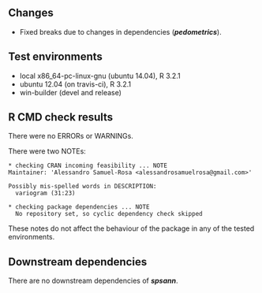 ## Changes
* Fixed breaks due to changes in dependencies (***pedometrics***).

## Test environments
* local x86_64-pc-linux-gnu (ubuntu 14.04), R 3.2.1
* ubuntu 12.04 (on travis-ci), R 3.2.1
* win-builder (devel and release)

## R CMD check results
There were no ERRORs or WARNINGs.

There were two NOTEs:

```
* checking CRAN incoming feasibility ... NOTE
Maintainer: 'Alessandro Samuel-Rosa <alessandrosamuelrosa@gmail.com>'

Possibly mis-spelled words in DESCRIPTION:
  variogram (31:23)
```

```
* checking package dependencies ... NOTE
  No repository set, so cyclic dependency check skipped
```

These notes do not affect the behaviour of the package in any of the tested
environments.

## Downstream dependencies
There are no downstream dependencies of ***spsann***.
